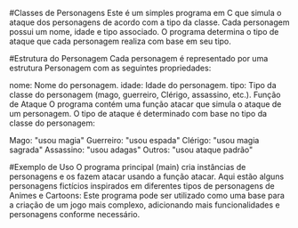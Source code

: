 #Classes de Personagens
Este é um simples programa em C que simula o ataque dos personagens de acordo com a tipo da classe. Cada personagem possui um nome, idade e tipo associado. O programa determina o tipo de ataque que cada personagem realiza com base em seu tipo.

#Estrutura do Personagem
Cada personagem é representado por uma estrutura Personagem com as seguintes propriedades:

nome: Nome do personagem.
idade: Idade do personagem.
tipo: Tipo da classe  do personagem (mago, guerreiro, Clérigo, assassino, etc.).
Função de Ataque
O programa contém uma função atacar que simula o ataque de um personagem. O tipo de ataque é determinado com base no tipo da classe do personagem:

Mago: "usou magia"
Guerreiro: "usou espada"
Clérigo: "usou magia sagrada"
Assassino: "usou adagas"
Outros: "usou ataque padrão"

#Exemplo de Uso
O programa principal (main) cria instâncias de personagens e os fazem atacar usando a função atacar. Aqui estão alguns personagens fictícios inspirados em diferentes tipos de personagens de Animes e Cartoons:
Este programa pode ser utilizado como uma base para a criação de um jogo mais complexo, adicionando mais funcionalidades e personagens conforme necessário.
